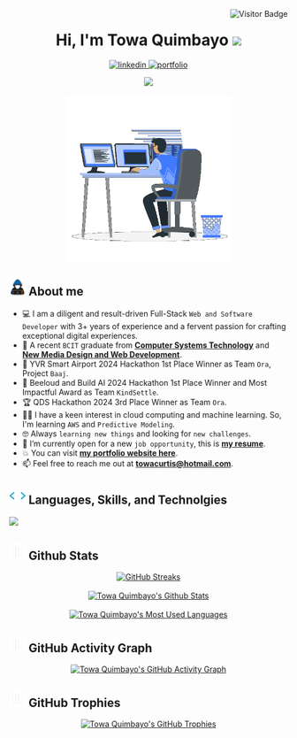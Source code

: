 <img align="right" alt="Visitor Badge" src="https://visitor-badge.laobi.icu/badge?page_id=towaquimbayo.towaquimbayo" />

<h1 align="center">
  Hi, I'm Towa Quimbayo <img src="https://media.giphy.com/media/hvRJCLFzcasrR4ia7z/giphy.gif" width="35">
</h1>

<div align="center">
  <a href="https://www.linkedin.com/in/towa-quimbayo/" target="_blank">
    <img src="https://img.shields.io/badge/linkedin-%2300acee.svg?color=1e77b5&style=for-the-badge&logo=linkedin&logoColor=white" alt=linkedin />
  </a>
  <a href="https://towaquimbayo.com" target="_blank">
    <img src="https://img.shields.io/badge/portfolio-000000?style=for-the-badge&logo=About.me&logoColor=white" alt="portfolio" />
  </a>
</div>

<p align="center">
  <a href="https://github.com/DenverCoder1/readme-typing-svg">
    <img src="https://readme-typing-svg.herokuapp.com?font=Time+New+Roman&color=cyan&size=25&center=true&vCenter=true&width=600&height=100&lines=Diligent+Software+Developer;Meticulous+Web+Developer;YVR+2024+Hackathon+Winner;3x+Hackathon+Winner;Expert+On+Frontend;Expert+on+Backend;Always+Learning,+Looking+For+New+Challenges" />
  </a>
</p>
<div align="center">
  <picture><img src="github-towaquimbayo-readme.gif" width="300px"/></picture>
</div>

## <picture><img src="about.gif" width=30px/></picture><b> About me</b>
- :computer: I am a diligent and result-driven Full-Stack `Web and Software Developer` with 3+ years of experience and a fervent passion for crafting exceptional digital experiences.
- :school: A recent `BCIT` graduate from **[Computer Systems Technology](https://www.bcit.ca/programs/computer-systems-technology-diploma-full-time-5500dipma/)** and **[New Media Design and Web Development](https://www.bcit.ca/programs/new-media-design-and-web-development-diploma-full-time-6525dipma/)**.
- :1st_place_medal: YVR Smart Airport 2024 Hackathon 1st Place Winner as Team `Ora`, Project `Baaj`.
- :1st_place_medal: Beeloud and Build AI 2024 Hackathon 1st Place Winner and Most Impactful Award as Team `KindSettle`.
- :trophy: QDS Hackathon 2024 3rd Place Winner as Team `Ora`.
- :student: I have a keen interest in cloud computing and machine learning. So, I'm learning `AWS` and `Predictive Modeling`.
- :nerd_face: Always `learning new things` and looking for `new challenges`.
- :thinking: I’m currently open for a new `job opportunity`, this is **[my resume](https://towaquimbayo.com/img/Resume.pdf)**.
- :boom: You can visit **[my portfolio website here](https://towaquimbayo.com)**.
- :mailbox: Feel free to reach me out at **towacurtis@hotmail.com**.

## <picture><img src="skills.gif" width=30px/></picture><b> Languages, Skills, and Technolgies</b>
<a href="https://skillicons.dev">
  <img src="https://skillicons.dev/icons?i=js,ts,react,redux,nextjs,java,html,css,tailwind,nodejs,cs,aws,c,figma,mysql,django,git,github,githubactions,express,kotlin,prisma,postgres,sklearn,tensorflow,pytorch,opencv,selenium,mongodb,php,jquery,flask,ubuntu,sass,linux,gcp,selenium,bootstrap,materialui,sentry,dynamodb,firebase,wordpress,raspberrypi,r" />
</a>

## <picture><img src="stats.gif" width=30px/></picture><b> Github Stats</b>
<div align="center">
  <a href="https://git.io/streak-stats"><img src="https://streak-stats.demolab.com?user=towaquimbayo&theme=tokyonight" alt="GitHub Streaks" width="600px"/></a>
</div>
<br/>
<div align="center">
  <a href="https://github.com/anuraghazra/github-readme-stats">
    <img alt="Towa Quimbayo's Github Stats" src="https://github-readme-stats.vercel.app/api?username=towaquimbayo&show_icons=true&locale=en&theme=tokyonight&layout=compact&include_all_commits=true" width="600px"/>
  </a>
</div>
<br/>
<div align="center">
  <a href="https://github.com/anuraghazra/github-readme-stats">
    <img alt="Towa Quimbayo's Most Used Languages" src="https://github-readme-stats.vercel.app/api/top-langs?username=towaquimbayo&langs_count=14&show_icons=true&locale=en&layout=compact&theme=tokyonight" width="350px" />
  </a>
</div>

## <picture><img src="stats.gif" width=30px/></picture><b> GitHub Activity Graph</b>
<div align="center">
  
[![Towa Quimbayo's GitHub Activity Graph](https://github-readme-activity-graph.vercel.app/graph?username=towaquimbayo&bg_color=1a1b27&color=70a5fd&line=628fdb&point=38bdae&area=true&hide_border=true)](https://github.com/ashutosh00710/github-readme-activity-graph)
</div>

## <picture><img src="stats.gif" width=30px/></picture><b> GitHub Trophies</b>
<div align="center">
  <a href="https://github.com/ryo-ma/github-profile-trophy">
    <img src="https://github-profile-trophy.vercel.app/?username=towaquimbayo&layout=compact&theme=tokyonight&column=5&margin-w=15&margin-h=15" alt="Towa Quimbayo's GitHub Trophies" />
  </a>
</div>
